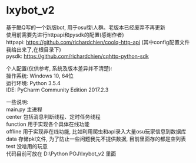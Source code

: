# lxybot_v2
基于酷Q写的一个新版bot, 用于osu!新人群。老版本已经废弃不再更新  
使用前需要先进行httpapi和pysdk的配置(感谢作者)  
httpapi: https://github.com/richardchien/coolq-http-api (其中config配置文件我给出来了,在根目录下)  
pysdk: https://github.com/richardchien/cqhttp-python-sdk  

个人配置(仅供参考, 系统及版本差异并不清楚):  
操作系统: Windows 10, 64位  
运行环境: Python 3.5.4  
IDE: PyCharm Community Edition 2017.2.3  

一些说明:  
main.py 主进程  
center 包括消息判断线程、定时任务线程  
function 用于实现各个具体在线功能  
offline 用于实现非在线功能, 比如利用爬虫和api录入大量osu玩家信息到数据库  
data 存储pkl文件, 为了防止一些问题我先不提供数据, 目前里面存的都是空列表  
test 没啥用的玩意  
代码目前可放在 D:\Python POJ\lxybot_v2 里面  
